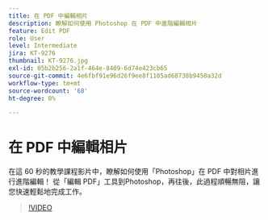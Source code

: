 ```yaml
---
title: 在 PDF 中編輯相片
description: 瞭解如何使用 Photoshop 在 PDF 中進階編輯相片
feature: Edit PDF
role: User
level: Intermediate
jira: KT-9276
thumbnail: KT-9276.jpg
exl-id: 05b2b256-2a1f-464e-8409-6d74e423cb65
source-git-commit: 4e6fbf91e96d26f9ee8f1105ad68738b9450a32d
workflow-type: tm+mt
source-wordcount: '68'
ht-degree: 0%

---
```


# 在 PDF 中編輯相片

在這 60 秒的教學課程影片中，瞭解如何使用「Photoshop」在 PDF 中對相片進行進階編輯！ 從「編輯 PDF」工具到Photoshop，再往後，此過程順暢無阻，讓您快速輕鬆地完成工作。

>[!VIDEO](https://video.tv.adobe.com/v/338276?quality=12&learn=on&hidetitle=true)
